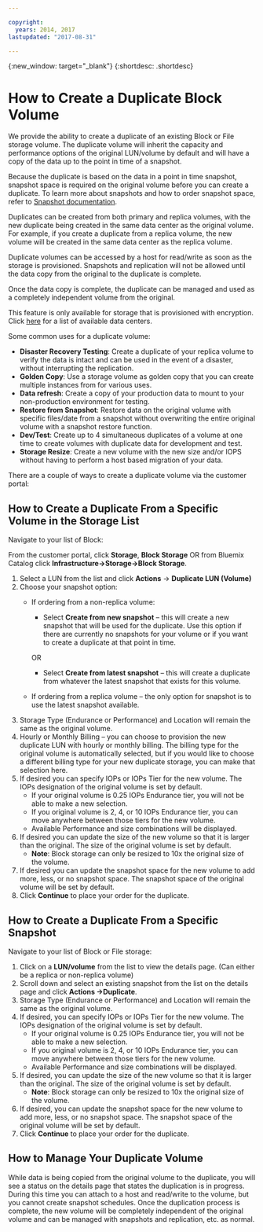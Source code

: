 ```yaml
---

copyright:
  years: 2014, 2017
lastupdated: "2017-08-31"

---
```

{:new_window: target="_blank"}
{:shortdesc: .shortdesc}

# How to Create a Duplicate Block Volume

We provide the ability to create a duplicate of an existing Block or File storage volume. The duplicate volume will inherit the capacity and performance options of the original LUN/volume by default and will have a copy of the data up to the point in time of a snapshot.   

Because the duplicate is based on the data in a point in time snapshot, snapshot space is required on the original volume before you can create a duplicate.  To learn more about snapshots and how to order snapshot space, refer to [Snapshot documentation](snapshots.html).  

Duplicates can be created from both primary and replica volumes, with the new duplicate being created in the same data center as the original volume.  For example, if you create a duplicate from a replica volume, the new volume will be created in the same data center as the replica volume.    

Duplicate volumes can be accessed by a host for read/write as soon as the storage is provisioned.  Snapshots and replication will not be allowed until the data copy from the original to the duplicate is complete. 

Once the data copy is complete, the duplicate can be managed and used as a completely independent volume from the original. 

This feature is only available for storage that is provisioned with encryption. Click [here](new-ibm-block-and-file-storage-location-and-features.html) for a list of available data centers. 

Some common uses for a duplicate volume:
- **Disaster Recovery Testing**: Create a duplicate of your replica volume to verify the data is intact and can be used in the event of a disaster, without interrupting the replication. 
- **Golden Copy**: Use a storage volume as golden copy that you can create multiple instances from for various uses. 
- **Data refresh**: Create a copy of your production data to mount to your non-production environment for testing. 
- **Restore from Snapshot**: Restore data on the original volume with specific files/date from a snapshot without overwriting the entire original volume with a snapshot restore function. 
- **Dev/Test**: Create up to 4 simultaneous duplicates of a volume at one time to create volumes with duplicate data for development and test. 
- **Storage Resize**: Create a new volume with the new size and/or IOPS without having to perform a host based migration of your data.  
	

There are a couple of ways to create a duplicate volume via the customer portal: 

## How to Create a Duplicate From a Specific Volume in the Storage List

Navigate to your list of Block:

From the customer portal, click **Storage**, **Block Storage** OR from Bluemix Catalog click **Infrastructure->Storage->Block Storage**. 


1. Select a LUN from the list and click **Actions** -> **Duplicate LUN (Volume)** 
2. Choose your snapshot option: 
    - If ordering from a non-replica volume:
      - Select **Create from new snapshot** – this will create a new snapshot that will be used for the duplicate. Use this option if there are currently no snapshots for your volume or if you want to create a duplicate at that point in time.
    
      OR 
      - Select **Create from latest snapshot** – this will create a duplicate from whatever the latest snapshot that exists for this volume. 
    - If ordering from a replica volume – the only option for snapshot is to use the latest snapshot available. 
3. Storage Type (Endurance or Performance) and Location will remain the same as the original volume.
4. Hourly or Monthly Billing – you can choose to provision the new duplicate LUN with hourly or monthly billing.  The billing type for the original volume is automatically selected, but if you would like to choose a different billing type for your new duplicate storage, you can make that selection here. 
5. If desired you can specify IOPs or IOPs Tier for the new volume. The IOPs designation of the original volume is set by default. 
    - If your original volume is 0.25 IOPs Endurance tier, you will not be able to make a new selection. 
    - If you original volume is 2, 4, or 10 IOPs Endurance tier, you can move anywhere between those tiers for the new volume. 
    - Available Performance and size combinations will be displayed. 
6. If desired you can update the size of the new volume so that it is larger than the original.  The size of the original volume is set by default. 
    - **Note**: Block storage can only be resized to 10x the original size of the volume. 
7. If desired you can update the snapshot space for the new volume to add more, less, or no snapshot space. The snapshot space of the original volume will be set by default. 
8. Click **Continue** to place your order for the duplicate. 



## How to Create a Duplicate From a Specific Snapshot

Navigate to your list of Block or File storage:

1. Click on a **LUN/volume** from the list to view the details page. (Can either be a replica or non-replica volume) 
2. Scroll down and select an existing snapshot from the list on the details page and click **Actions ->Duplicate**.   
3. Storage Type (Endurance or Performance) and Location will remain the same as the original volume. 
4. If desired, you can specify IOPs or IOPs Tier for the new volume. The IOPs designation of the original volume is set by default. 
    - If your original volume is 0.25 IOPs Endurance tier, you will not be able to make a new selection. 
    - If you original volume is 2, 4, or 10 IOPs Endurance tier, you can move anywhere between those tiers for the new volume. 
    - Available Performance and size combinations will be displayed. 
5. If desired, you can update the size of the new volume so that it is larger than the original.  The size of the original volume is set by default. 
    - **Note**: Block storage can only be resized to 10x the original size of the volume. 
6. If desired, you can update the snapshot space for the new volume to add more, less, or no snapshot space. The snapshot space of the original volume will be set by default. 
7. Click **Continue** to place your order for the duplicate. 


## How to Manage Your Duplicate Volume

While data is being copied from the original volume to the duplicate, you will see a status on the details page that states the duplication is in progress. During this time you can attach to a host and read/write to the volume, but you cannot create snapshot schedules. Once the duplication process is complete, the new volume will be completely independent of the original volume and can be managed with snapshots and replication, etc. as normal. 

